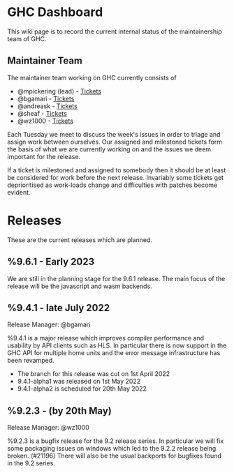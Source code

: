# GHC Dashboard

This wiki page is to record the current internal status of the maintainership
team of GHC.

## Maintainer Team

The maintainer team working on GHC currently consists of

* @mpickering (lead) - [Tickets](https://gitlab.haskell.org/dashboard/issues?scope=all&state=opened&assignee_username=mpickering&milestone_title=Any)
* @bgamari - [Tickets](https://gitlab.haskell.org/dashboard/issues?scope=all&state=opened&assignee_username=bgamari&milestone_title=Any)
* @andreask - [Tickets](https://gitlab.haskell.org/dashboard/issues?scope=all&state=opened&assignee_username=andreask&milestone_title=Any)
* @sheaf - [Tickets](https://gitlab.haskell.org/dashboard/issues?scope=all&state=opened&assignee_username=sheaf&milestone_title=Any)
* @wz1000 - [Tickets](https://gitlab.haskell.org/dashboard/issues?scope=all&state=opened&assignee_username=wz1000&milestone_title=Any)

Each Tuesday we meet to discuss the week's issues in order to triage and assign
work between ourselves. Our assigned and milestoned tickets form the basis of what
we are currently working on and the issues we deem important for the release.

If a ticket is milestoned and assigned to somebody then it should be at least be
considered for work before the next release. Invariably some tickets get deprioritised
as work-loads change and difficulties with patches become evident.

# Releases

These are the current releases which are planned.

## %9.6.1 - Early 2023

We are still in the planning stage for the 9.6.1 release. The main focus of the
release will be the javascript and wasm backends.

## %9.4.1 - late July 2022

Release Manager: @bgamari

%9.4.1 is a major release which improves compiler performance and usability by
API clients such as HLS. In particular there is now support in the GHC API for multiple
home units and the error message infrastructure has been revamped.

* The branch for this release was cut on 1st April 2022
* 9.4.1-alpha1 was released on 1st May 2022
* 9.4.1-alpha2 is scheduled for 20th May 2022

## %9.2.3 - (by 20th May)

Release Manager: @wz1000

%9.2.3 is a bugfix release for the 9.2 release series. In particular we will
fix some packaging issues on windows which led to the 9.2.2 release being broken.
(#21196) There will also be the usual backports for bugfixes found in the 9.2 series.




